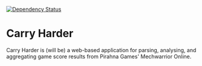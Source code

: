 [![Dependency Status](https://gemnasium.com/nbarnes/carry_harder.svg)](https://gemnasium.com/nbarnes/carry_harder)


Carry Harder
============
Carry Harder is (will be) a web-based application for parsing, analysing, and aggregating game score results from Pirahna Games' Mechwarrior Online.
